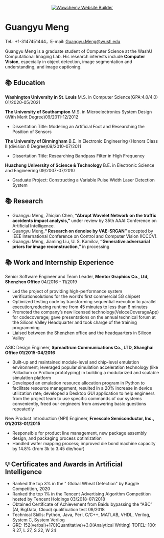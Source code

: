 <p align="center"><a href="https://wowchemy.com" target="_blank" rel="noopener"><img src="https://wowchemy.com/img/logo_200px.png" alt="Wowchemy Website Builder"></a></p>

# Guangyu Meng 

Tel.: +1-3147451444，E-mail: Guangyu.Meng@wustl.edu

Guangyu Meng is a graduate student of Computer Science at the WashU Computational Imaging Lab. His research interests include **Computer Vision**, especially in object detection, image segmentation and understanding, and image captioning. 


## 📚 Education
**Washington University in St. Louis** M.S. in Computer Science(GPA:4.0/4.0) 01/2020-05/2021

**The University of Southampton** M.S. in Microelectronics System Design (With Merit Degree)09/2011-12/2012
- Dissertation Title: Modeling an Artificial Foot and Researching the Position of Sensors

**The University of Birmingham** B.E. in Electronic Engineering (Honors Class II (division I) Degree)09/2010-07/2011
- Dissertation Title: Researching Bandpass Filter in High Frequency

**Huazhong University of Science & Technology** B.E. in Electronic Science and Engineering  09/2007-07/2010 
- Graduate Project: Constructing a Variable Pulse Width Laser Detection System


## 📚 Research
- Guangyu Meng, Zhiqian Chen, **“Abrupt Wavelet Network on the traffic accidents impact analysis,”** under review by 35th AAAI Conference on Artificial Intelligence.
- Guangyu Meng,**“ Research on denoise by VAE-SRGAN”** accepted by IEEE International Conference on Control and Computer Vision (ICCCV).
- Guangyu Meng, Jiaming Liu, U. S. Kamilov, **“Generative adversarial priors for image reconstruction,”** in processing.


## 📚 Work and Internship Experience
Senior Software Engineer and Team Leader, 
**Mentor Graphics Co., Ltd, Shenzhen Office** 
04/2016 - 11/2019 
- Led the project of providing high-performance system verificationsolutions for the world’s first commercial 5G chipset 
- Optimized testing code by transforming sequential execution to parallel execution,reducing runtime from 45 minutes to less than 8 minutes
- Promoted the company’s new licensed technology(VeloceCoverageApp) for codecoverage; gave presentations on the annual technical forum at the Silicon Valley Headquarter and took charge of the training programming
- Liaised between the Shenzhen office and the headquarters in Silicon Valley

ASIC Design Engineer, 
**Spreadtrum Communications Co., LTD, Shanghai Office 01/2015-04/2016**
- Built-up and maintained module-level and chip-level emulation environment; leveraged popular simulation acceleration
technology (like Palladium or Protium prototyping) in building a modularized and scalable simulation platform
- Developed an emulation resource allocation program in Python to facilitate resource management, resulted in a 20% increase in device utilization rate; developed a Desktop GUI application to help engineers from the project team to use specific commands of our systems conveniently, freed our engineers from answering basic questions repeatedly

New Product Introduction (NPI) Engineer, 
**Freescale Semiconductor, Inc., 01/2013-01/2015**
- Responsible for product line management, new package assembly design, and packaging process optimization
- Handled wafer mapping process; improved die bond machine capacity by 14.8% (from 3k to 3.45 die/hour)


## 💡 Certificates and Awards in Artificial Intelligence
- Ranked the top 3% in the " Global Wheat Detection" by Kaggle Competition, 2020
- Ranked the top 1% in the Tencent Advertising Algorithm Competition hosted by Tencent Holdings 03/2018-07/2018 
- Obtained Certificate of Achievement from Baidu bypassing the “ABC” (AI, BigData, Cloud) qualification test 09/2018
- Technical Skills: Python, Java, Perl, C/C++, MATLAB, VHDL, Verilog, System C, System Verilog
- GRE: 152(verbal)+170(Quantitative)+3.0(Analytical Writing) TOFEL: 100: R 27, L 27, S 22, W 24



